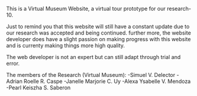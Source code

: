 This is a Virtual Museum Website, a virtual tour prototype for our research-10.

Just to remind you that this website will still have a constant update due to our research was accepted and being continued.
further more, the website developer does have a slight passion on making progress with this website and is currenty making things more high quality.

The web developer is not an expert but can still adapt through trial and error.

The members of the Research (Virtual Museum):
-Simuel V. Delector
-Adrian Roelle R. Caspe
-Janelle Marjorie C. Uy
-Alexa Ysabelle V. Mendoza
-Pearl Keiszha S. Saberon
